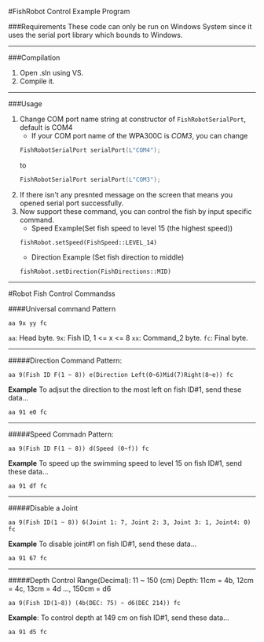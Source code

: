 ﻿#FishRobot Control Example Program

###Requirements
These code can only be run on Windows System since it uses the serial port library which bounds to Windows.

-----
###Compilation
1. Open .sln using VS.
2. Compile it.

-----
###Usage
1. Change COM port name string at constructor of `FishRobotSerialPort`, default is COM4
	* If your COM port name of the WPA300C is *COM3*, you can change
	```C++
	FishRobotSerialPort serialPort(L"COM4");
	```
	to
	```C++
	FishRobotSerialPort serialPort(L"COM3");
	```
2. If there isn't any presnted message on the screen that means you opened serial port successfully.
3. Now support these command, you can control the fish by input specific command.
	* Speed
	Example(Set fish speed to level 15 (the highest speed))
	```
	fishRobot.setSpeed(FishSpeed::LEVEL_14)
	```
	* Direction
	Example (Set fish direction to middle)
	```
	fishRobot.setDirection(FishDirections::MID)
	```
----------------

#Robot Fish Control Commandss

####Universal command Pattern
```
aa 9x yy fc
```
`aa`: Head byte.
`9x`: Fish ID, 1 <= x <= 8
`xx`: Command_2 byte.
`fc`: Final byte.

-----------
#####Direction Command Pattern:
```
aa 9(Fish ID F(1 ~ 8)) e(Direction Left(0~6)Mid(7)Right(8~e)) fc
```
__Example__
To adjsut the direction to the most left on fish ID#1, send these data...
```
aa 91 e0 fc
```

--------------
#####Speed Commadn Pattern:
```
aa 9(Fish ID F(1 ~ 8)) d(Speed (0~f)) fc
```
__Example__
To speed up the swimming speed to level 15 on fish ID#1, send these data...
```
aa 91 df fc
```

---------------
#####Disable a Joint

```
aa 9(Fish ID(1 ~ 8)) 6(Joint 1: 7, Joint 2: 3, Joint 3: 1, Joint4: 0) fc
````
__Example__ 
To disable joint#1 on fish ID#1, send these data...
```
aa 91 67 fc
```
-----------------
#####Depth Control
Range(Decimal): 11 ~ 150 (cm)
Depth: 11cm = 4b, 12cm = 4c, 13cm = 4d ..., 150cm = d6

```
aa 9(Fish ID(1~8)) (4b(DEC: 75) ~ d6(DEC 214)) fc
```
__Example__:
To control depth at 149 cm on fish ID#1, send these data...
```
aa 91 d5 fc
```

